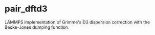 # pair_dftd3

LAMMPS implementation of Grimme's D3 dispersion correction with the Becke-Jones dumping function.

